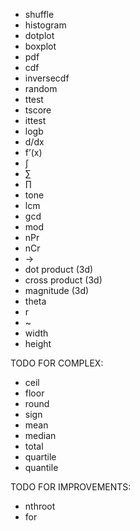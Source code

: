 - shuffle
- histogram
- dotplot
- boxplot
- pdf
- cdf
- inversecdf
- random
- ttest
- tscore
- ittest
- logb
- d/dx
- f’(x)
- ∫
- ∑
- ∏
- tone
- lcm
- gcd
- mod
- nPr
- nCr
- →
- dot product (3d)
- cross product (3d)
- magnitude (3d)
- theta
- r
- ~
- width
- height

TODO FOR COMPLEX:

- ceil
- floor
- round
- sign
- mean
- median
- total
- quartile
- quantile

TODO FOR IMPROVEMENTS:

- nthroot
- for
